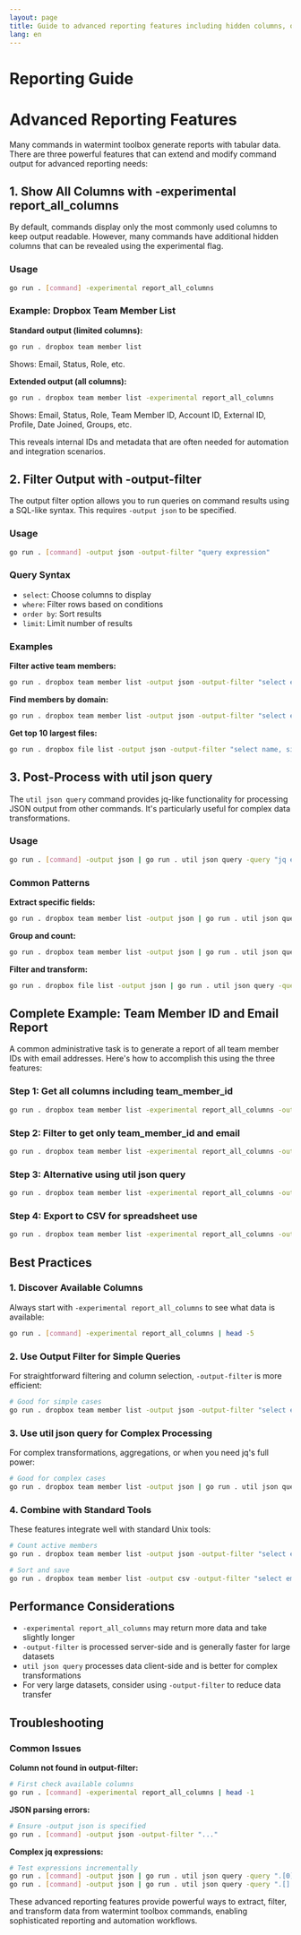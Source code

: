 ```yaml
---
layout: page
title: Guide to advanced reporting features including hidden columns, output filtering, and JSON processing
lang: en
---
```


# Reporting Guide

# Advanced Reporting Features

Many commands in watermint toolbox generate reports with tabular data. There are three powerful features that can extend and modify command output for advanced reporting needs:

## 1. Show All Columns with -experimental report_all_columns

By default, commands display only the most commonly used columns to keep output readable. However, many commands have additional hidden columns that can be revealed using the experimental flag.

### Usage
```bash
go run . [command] -experimental report_all_columns
```

### Example: Dropbox Team Member List

**Standard output (limited columns):**
```bash
go run . dropbox team member list
```
Shows: Email, Status, Role, etc.

**Extended output (all columns):**
```bash
go run . dropbox team member list -experimental report_all_columns
```
Shows: Email, Status, Role, Team Member ID, Account ID, External ID, Profile, Date Joined, Groups, etc.

This reveals internal IDs and metadata that are often needed for automation and integration scenarios.

## 2. Filter Output with -output-filter

The output filter option allows you to run queries on command results using a SQL-like syntax. This requires `-output json` to be specified.

### Usage
```bash
go run . [command] -output json -output-filter "query expression"
```

### Query Syntax
- `select`: Choose columns to display
- `where`: Filter rows based on conditions
- `order by`: Sort results
- `limit`: Limit number of results

### Examples

**Filter active team members:**
```bash
go run . dropbox team member list -output json -output-filter "select email, status where status = 'active'"
```

**Find members by domain:**
```bash
go run . dropbox team member list -output json -output-filter "select email, team_member_id where email like '%@company.com'"
```

**Get top 10 largest files:**
```bash
go run . dropbox file list -output json -output-filter "select name, size order by size desc limit 10"
```

## 3. Post-Process with util json query

The `util json query` command provides jq-like functionality for processing JSON output from other commands. It's particularly useful for complex data transformations.

### Usage
```bash
go run . [command] -output json | go run . util json query -query "jq expression"
```

### Common Patterns

**Extract specific fields:**
```bash
go run . dropbox team member list -output json | go run . util json query -query ".[] | {email, team_member_id}"
```

**Group and count:**
```bash
go run . dropbox team member list -output json | go run . util json query -query "group_by(.status) | map({status: .[0].status, count: length})"
```

**Filter and transform:**
```bash
go run . dropbox file list -output json | go run . util json query -query ".[] | select(.size > 1000000) | .name"
```

## Complete Example: Team Member ID and Email Report

A common administrative task is to generate a report of all team member IDs with email addresses. Here's how to accomplish this using the three features:

### Step 1: Get all columns including team_member_id
```bash
go run . dropbox team member list -experimental report_all_columns -output json
```

### Step 2: Filter to get only team_member_id and email
```bash
go run . dropbox team member list -experimental report_all_columns -output json -output-filter "select team_member_id, email"
```

### Step 3: Alternative using util json query
```bash
go run . dropbox team member list -experimental report_all_columns -output json | go run . util json query -query ".[] | {team_member_id, email}"
```

### Step 4: Export to CSV for spreadsheet use
```bash
go run . dropbox team member list -experimental report_all_columns -output csv -output-filter "select team_member_id, email" > team_members.csv
```

## Best Practices

### 1. Discover Available Columns
Always start with `-experimental report_all_columns` to see what data is available:
```bash
go run . [command] -experimental report_all_columns | head -5
```

### 2. Use Output Filter for Simple Queries
For straightforward filtering and column selection, `-output-filter` is more efficient:
```bash
# Good for simple cases
go run . dropbox team member list -output json -output-filter "select email where status = 'active'"
```

### 3. Use util json query for Complex Processing
For complex transformations, aggregations, or when you need jq's full power:
```bash
# Good for complex cases
go run . dropbox team member list -output json | go run . util json query -query "group_by(.role) | map({role: .[0].role, members: map(.email)})"
```

### 4. Combine with Standard Tools
These features integrate well with standard Unix tools:
```bash
# Count active members
go run . dropbox team member list -output json -output-filter "select email where status = 'active'" | jq length

# Sort and save
go run . dropbox team member list -output csv -output-filter "select email, team_member_id order by email" > sorted_members.csv
```

## Performance Considerations

- `-experimental report_all_columns` may return more data and take slightly longer
- `-output-filter` is processed server-side and is generally faster for large datasets
- `util json query` processes data client-side and is better for complex transformations
- For very large datasets, consider using `-output-filter` to reduce data transfer

## Troubleshooting

### Common Issues

**Column not found in output-filter:**
```bash
# First check available columns
go run . [command] -experimental report_all_columns | head -1
```

**JSON parsing errors:**
```bash
# Ensure -output json is specified
go run . [command] -output json -output-filter "..."
```

**Complex jq expressions:**
```bash
# Test expressions incrementally
go run . [command] -output json | go run . util json query -query ".[0]"  # First record
go run . [command] -output json | go run . util json query -query ".[] | keys"  # Available fields
```

These advanced reporting features provide powerful ways to extract, filter, and transform data from watermint toolbox commands, enabling sophisticated reporting and automation workflows.


